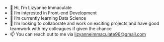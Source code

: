 - 👋 Hi, I’m Lizyanne Immaculate
- 👀 I’m interested in Front-end Development
- 🌱 I’m currently learning Data Science
- 💞️ I’m looking to collaborate and work on exciting projects and have good teamwork with my colleagues if given the chance
- 📫 You can reach out to me via lizyanneimmaculate96@gmail.com

